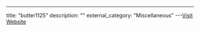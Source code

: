 ---
title: "butter1125"
description: ""
external_category: "Miscellaneous"
---[Visit Website](https://github.com/butter1125)

